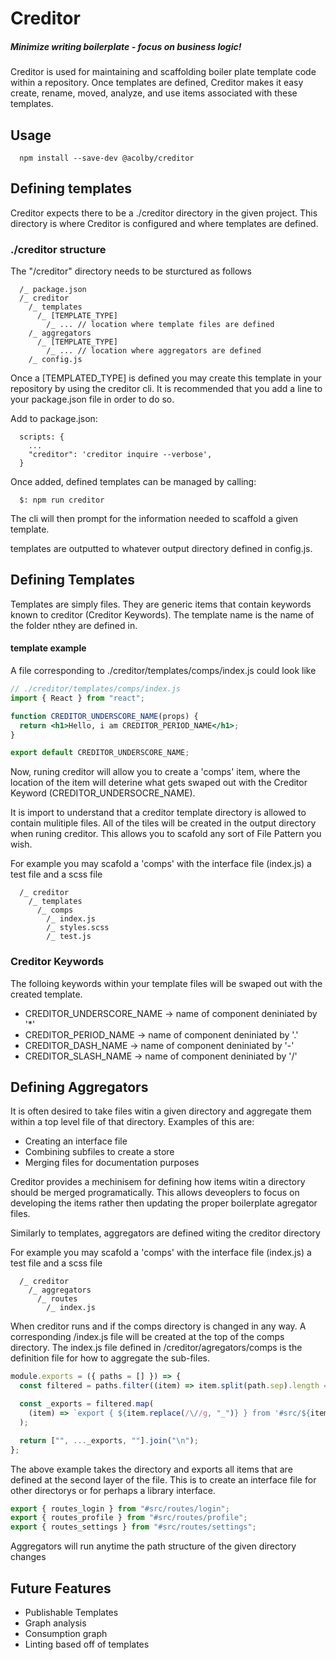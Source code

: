 # Creditor

##### Minimize writing boilerplate - focus on business logic!

Creditor is used for maintaining and scaffolding boiler plate template code within a repository. Once templates are defined, Creditor makes it easy create, rename, moved, analyze, and use items associated with these templates.

## Usage

```
  npm install --save-dev @acolby/creditor
```

## Defining templates

Creditor expects there to be a ./creditor directory in the given project. This directory is where Creditor is configured and where templates are defined.

### ./creditor structure

The "/creditor" directory needs to be sturctured as follows

```
  /_ package.json
  /_ creditor
    /_ templates
      /_ [TEMPLATE_TYPE]
        /_ ... // location where template files are defined
    /_ aggregators
      /_ [TEMPLATE_TYPE]
        /_ ... // location where aggregators are defined
    /_ config.js
```

Once a [TEMPLATED_TYPE] is defined you may create this template in your repository by using the creditor cli. It is recommended that you add a line to your package.json file in order to do so.

Add to package.json:

```
  scripts: {
    ...
    "creditor": 'creditor inquire --verbose',
  }
```

Once added, defined templates can be managed by calling:

```
  $: npm run creditor
```

The cli will then prompt for the information needed to scaffold a given template.

templates are outputted to whatever output directory defined in config.js.

## Defining Templates

Templates are simply files. They are generic items that contain keywords known to creditor (Creditor Keywords). The template name is the name of the folder nthey are defined in.

#### template example

A file corresponding to ./creditor/templates/comps/index.js could look like

```jsx
// ./creditor/templates/comps/index.js
import { React } from "react";

function CREDITOR_UNDERSCORE_NAME(props) {
  return <h1>Hello, i am CREDITOR_PERIOD_NAME</h1>;
}

export default CREDITOR_UNDERSCORE_NAME;
```

Now, runing creditor will allow you to create a 'comps' item, where the location of the item will deterine what gets swaped out with the Creditor Keyword (CREDITOR_UNDERSOCRE_NAME).

It is import to understand that a creditor template directory is allowed to contain mulitiple files. All of the tiles will be created in the output directory when runing creditor. This allows you to scafold any sort of File Pattern you wish.

For example you may scafold a 'comps' with the interface file (index.js) a test file and a scss file

```
  /_ creditor
    /_ templates
      /_ comps
        /_ index.js
        /_ styles.scss
        /_ test.js
```

### Creditor Keywords

The folloing keywords within your template files will be swaped out with the created template.

- CREDITOR_UNDERSCORE_NAME -> name of component deniniated by '\*'
- CREDITOR_PERIOD_NAME -> name of component deniniated by '.'
- CREDITOR_DASH_NAME -> name of component deniniated by '-'
- CREDITOR_SLASH_NAME -> name of component deniniated by '/'

## Defining Aggregators

It is often desired to take files witin a given directory and aggregate them within a top level file of that directory. Examples of this are:

- Creating an interface file
- Combining subfiles to create a store
- Merging files for documentation purposes

Creditor provides a mechinisem for defining how items witin a directory should be merged programatically. This allows deveoplers to focus on developing the items rather then updating the proper boilerplate agregator files.

Similarly to templates, aggregators are defined witing the creditor directory

For example you may scafold a 'comps' with the interface file (index.js) a test file and a scss file

```
  /_ creditor
    /_ aggregators
      /_ routes
        /_ index.js
```

When creditor runs and if the comps directory is changed in any way. A corresponding /index.js file will be created at the top of the comps directory. The index.js file defined in /creditor/agregators/comps is the definition file for how to aggregate the sub-files.

```js
module.exports = ({ paths = [] }) => {
  const filtered = paths.filter((item) => item.split(path.sep).length === 2).sort();

  const _exports = filtered.map(
    (item) => `export { ${item.replace(/\//g, "_")} } from '#src/${item}';`
  );

  return ["", ..._exports, ""].join("\n");
};
```

The above example takes the directory and exports all items that are defined at the second layer of the file. This is to create an interface file for other directorys or for perhaps a library interface.

```js
export { routes_login } from "#src/routes/login";
export { routes_profile } from "#src/routes/profile";
export { routes_settings } from "#src/routes/settings";
```

Aggregators will run anytime the path structure of the given directory changes

## Future Features

- Publishable Templates
- Graph analysis
- Consumption graph
- Linting based off of templates
